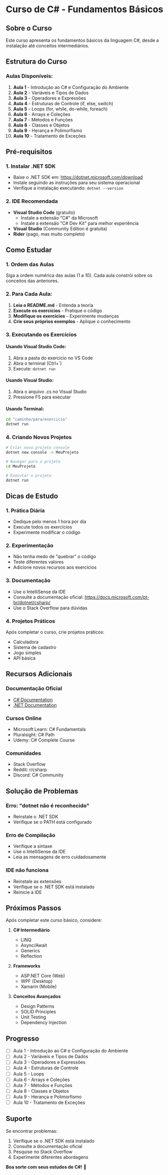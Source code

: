 # Curso de C# - Fundamentos Básicos

## Sobre o Curso
Este curso apresenta os fundamentos básicos da linguagem C#, desde a instalação até conceitos intermediários.

## Estrutura do Curso

### Aulas Disponíveis:
1. **Aula 1** - Introdução ao C# e Configuração do Ambiente
2. **Aula 2** - Variáveis e Tipos de Dados
3. **Aula 3** - Operadores e Expressões
4. **Aula 4** - Estruturas de Controle (if, else, switch)
5. **Aula 5** - Loops (for, while, do-while, foreach)
6. **Aula 6** - Arrays e Coleções
7. **Aula 7** - Métodos e Funções
8. **Aula 8** - Classes e Objetos
9. **Aula 9** - Herança e Polimorfismo
10. **Aula 10** - Tratamento de Exceções

## Pré-requisitos

### 1. Instalar .NET SDK
- Baixe o .NET SDK em: https://dotnet.microsoft.com/download
- Instale seguindo as instruções para seu sistema operacional
- Verifique a instalação executando: `dotnet --version`

### 2. IDE Recomendada
- **Visual Studio Code** (gratuito)
  - Instale a extensão "C#" da Microsoft
  - Instale a extensão "C# Dev Kit" para melhor experiência
- **Visual Studio** (Community Edition é gratuita)
- **Rider** (pago, mas muito completo)

## Como Estudar

### 1. Ordem das Aulas
Siga a ordem numérica das aulas (1 a 10). Cada aula constrói sobre os conceitos das anteriores.

### 2. Para Cada Aula:
1. **Leia o README.md** - Entenda a teoria
2. **Execute os exercícios** - Pratique o código
3. **Modifique os exercícios** - Experimente mudanças
4. **Crie seus próprios exemplos** - Aplique o conhecimento

### 3. Executando os Exercícios

#### Usando Visual Studio Code:
1. Abra a pasta do exercício no VS Code
2. Abra o terminal (Ctrl+`)
3. Execute: `dotnet run`

#### Usando Visual Studio:
1. Abra o arquivo .cs no Visual Studio
2. Pressione F5 para executar

#### Usando Terminal:
```bash
cd "caminho/para/exercicio"
dotnet run
```

### 4. Criando Novos Projetos
```bash
# Criar novo projeto console
dotnet new console -n MeuProjeto

# Navegar para o projeto
cd MeuProjeto

# Executar o projeto
dotnet run
```

## Dicas de Estudo

### 1. Prática Diária
- Dedique pelo menos 1 hora por dia
- Execute todos os exercícios
- Experimente modificar o código

### 2. Experimentação
- Não tenha medo de "quebrar" o código
- Teste diferentes valores
- Adicione novos recursos aos exercícios

### 3. Documentação
- Use o IntelliSense da IDE
- Consulte a documentação oficial: https://docs.microsoft.com/pt-br/dotnet/csharp/
- Use o Stack Overflow para dúvidas

### 4. Projetos Práticos
Após completar o curso, crie projetos práticos:
- Calculadora
- Sistema de cadastro
- Jogo simples
- API básica

## Recursos Adicionais

### Documentação Oficial
- [C# Documentation](https://docs.microsoft.com/pt-br/dotnet/csharp/)
- [.NET Documentation](https://docs.microsoft.com/pt-br/dotnet/)

### Cursos Online
- Microsoft Learn: C# Fundamentals
- Pluralsight: C# Path
- Udemy: C# Complete Course

### Comunidades
- Stack Overflow
- Reddit: r/csharp
- Discord: C# Community

## Solução de Problemas

### Erro: "dotnet não é reconhecido"
- Reinstale o .NET SDK
- Verifique se o PATH está configurado

### Erro de Compilação
- Verifique a sintaxe
- Use o IntelliSense da IDE
- Leia as mensagens de erro cuidadosamente

### IDE não funciona
- Reinstale as extensões
- Verifique se o .NET SDK está instalado
- Reinicie a IDE

## Próximos Passos

Após completar este curso básico, considere:

1. **C# Intermediário**
   - LINQ
   - Async/Await
   - Generics
   - Reflection

2. **Frameworks**
   - ASP.NET Core (Web)
   - WPF (Desktop)
   - Xamarin (Mobile)

3. **Conceitos Avançados**
   - Design Patterns
   - SOLID Principles
   - Unit Testing
   - Dependency Injection

## Progresso
- [ ] Aula 1 - Introdução ao C# e Configuração do Ambiente
- [ ] Aula 2 - Variáveis e Tipos de Dados
- [ ] Aula 3 - Operadores e Expressões
- [ ] Aula 4 - Estruturas de Controle
- [ ] Aula 5 - Loops
- [ ] Aula 6 - Arrays e Coleções
- [ ] Aula 7 - Métodos e Funções
- [ ] Aula 8 - Classes e Objetos
- [ ] Aula 9 - Herança e Polimorfismo
- [ ] Aula 10 - Tratamento de Exceções

## Suporte

Se encontrar problemas:
1. Verifique se o .NET SDK está instalado
2. Consulte a documentação oficial
3. Pesquise no Stack Overflow
4. Experimente diferentes abordagens

**Boa sorte com seus estudos de C#!** 🚀 